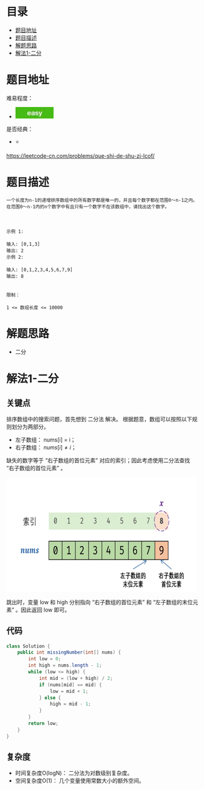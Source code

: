 # 目录
* [题目地址](#题目地址)
* [题目描述](#题目描述)
* [解题思路](#解题思路)
* [解法1-二分](#解法1-二分)



# 题目地址
难易程度：
- ![medium.jpg](../../.images/easy.jpg)

是否经典：
- ⭐️

https://leetcode-cn.com/problems/que-shi-de-shu-zi-lcof/

# 题目描述
```$xslt
一个长度为n-1的递增排序数组中的所有数字都是唯一的，并且每个数字都在范围0～n-1之内。在范围0～n-1内的n个数字中有且只有一个数字不在该数组中，请找出这个数字。

 

示例 1:

输入: [0,1,3]
输出: 2
示例 2:

输入: [0,1,2,3,4,5,6,7,9]
输出: 8
 

限制：

1 <= 数组长度 <= 10000
```


# 解题思路
- 二分


# 解法1-二分
## 关键点
排序数组中的搜索问题，首先想到 二分法 解决。
根据题意，数组可以按照以下规则划分为两部分。
- 左子数组： nums[i] = i；
- 右子数组： $nums[i] \ne i$；

缺失的数字等于 “右子数组的首位元素” 对应的索引；因此考虑使用二分法查找 “右子数组的首位元素” 。

<img src="../../.images/2020/Jietu20200404-154330.jpg" width="500" height="300">

跳出时，变量 low 和 high 分别指向 “右子数组的首位元素” 和 “左子数组的末位元素” 。因此返回 low 即可。
## 代码
```Java
class Solution {
    public int missingNumber(int[] nums) {
        int low = 0;
        int high = nums.length - 1;
        while (low <= high) {
            int mid = (low + high) / 2;
            if (nums[mid] == mid) {
                low = mid + 1;
            } else {
                high = mid - 1;
            }
        }
        return low;
    }
}
```


## 复杂度
- 时间复杂度O(logN)： 二分法为对数级别复杂度。
- 空间复杂度O(1)： 几个变量使用常数大小的额外空间。